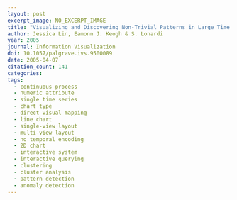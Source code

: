 ```yaml
---
layout: post
excerpt_image: NO_EXCERPT_IMAGE
title: "Visualizing and Discovering Non-Trivial Patterns in Large Time Series Databases"
author: Jessica Lin, Eamonn J. Keogh & S. Lonardi
year: 2005
journal: Information Visualization
doi: 10.1057/palgrave.ivs.9500089
date: 2005-04-07
citation_count: 141
categories:
tags:
  - continuous process
  - numeric attribute
  - single time series
  - chart type
  - direct visual mapping
  - line chart
  - single-view layout
  - multi-view layout
  - no temporal encoding
  - 2D chart
  - interactive system
  - interactive querying
  - clustering
  - cluster analysis
  - pattern detection
  - anomaly detection
---
```

